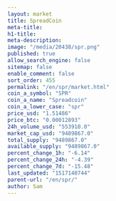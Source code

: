 ```yaml
---
layout: market
title: SpreadCoin
meta-title: 
h1-title: 
meta-description: 
image: "/media/20438/spr.png"
published: true
allow_search_engine: false
sitemap: false
enable_comment: false
sort_order: 455
permalink: "/en/spr/market.html"
coin_a_symbol: "SPR"
coin_a_name: "Spreadcoin"
coin_a_lower_case: "spr"
price_usd: "1.51486"
price_btc: "0.00012893"
24h_volume_usd: "553910.0"
market_cap_usd: "9489867.0"
total_supply: "9489867.0"
available_supply: "9489867.0"
percent_change_1h: "-6.14"
percent_change_24h: "-4.39"
percent_change_7d: "-15.48"
last_updated: "1517140744"
parent-url: "/en/spr/"
author: Sam
---
```


